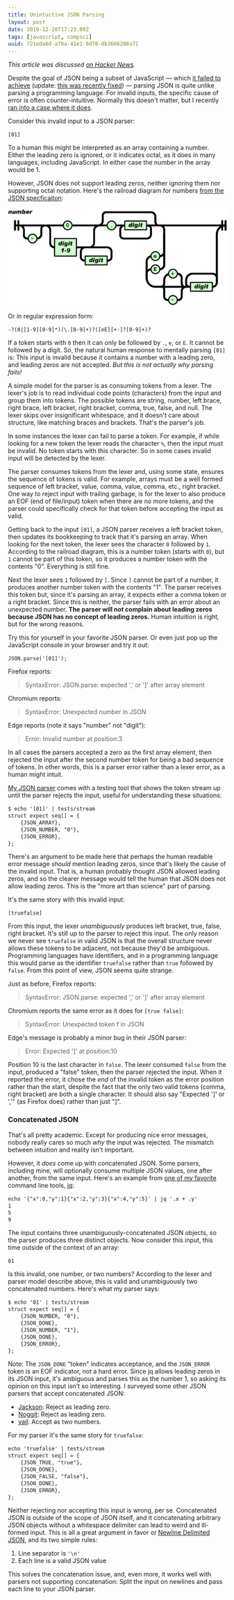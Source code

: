 ```yaml
---
title: Unintuitive JSON Parsing
layout: post
date: 2019-12-28T17:23:09Z
tags: [javascript, compsci]
uuid: 721eda6d-a78a-41e1-9d78-db3666208a71
---
```


*This article was discussed [on Hacker News][hn].*

Despite the goal of JSON being a subset of JavaScript — which [it failed
to achieve][mine] (update: [this was recently fixed][fix]) — parsing
JSON is quite unlike parsing a programming language. For invalid inputs,
the specific cause of error is often counter-intuitive. Normally this
doesn't matter, but I recently [ran into a case where it does][gh].

Consider this invalid input to a JSON parser:

    [01]

To a human this might be interpreted as an array containing a number.
Either the leading zero is ignored, or it indicates octal, as it does in
many languages, including JavaScript. In either case the number in the
array would be 1.

However, JSON does not support leading zeros, neither ignoring them nor
supporting octal notation. Here's the railroad diagram for numbers [from
the JSON specficaiton][spec]:

![](/img/diagram/json-number.png)
<!-- Copyright (C) 2017 Ecma International -->

Or in regular expression form:

    -?(0|[1-9][0-9]*)(\.[0-9]+)?([eE][+-]?[0-9]+)?

If a token starts with `0` then it can only be followed by `.`, `e`,
or `E`. It cannot be followed by a digit. So, the natural human
response to mentally parsing `[01]` is: This input is invalid because
it contains a number with a leading zero, and leading zeros are not
accepted. *But this is not actually why parsing fails!*

A simple model for the parser is as consuming tokens from a lexer. The
lexer's job is to read individual code points (characters) from the
input and group them into tokens. The possible tokens are string,
number, left brace, right brace, left bracket, right bracket, comma,
true, false, and null. The lexer skips over insignificant whitespace,
and it doesn't care about structure, like matching braces and
brackets. That's the parser's job.

In some instances the lexer can fail to parse a token. For example, if
while looking for a new token the lexer reads the character `%`, then
the input must be invalid. No token starts with this character. So in
some cases invalid input will be detected by the lexer.

The parser consumes tokens from the lexer and, using some state, ensures
the sequence of tokens is valid. For example, arrays must be a well
formed sequence of left bracket, value, comma, value, comma, etc., right
bracket. One way to reject input with trailing garbage, is for the lexer
to also produce an EOF (end of file/input) token when there are no more
tokens, and the parser could specifically check for that token before
accepting the input as valid.

Getting back to the input `[01]`, a JSON parser receives a left bracket
token, then updates its bookkeeping to track that it's parsing an array.
When looking for the next token, the lexer sees the character `0`
followed by `1`. According to the railroad diagram, this is a number
token (starts with `0`), but `1` cannot be part of this token, so it
produces a number token with the contents "0". Everything is still fine.

Next the lexer sees `1` followed by `]`. Since `]` cannot be part of a
number, it produces another number token with the contents "1". The
parser receives this token but, since it's parsing an array, it expects
either a comma token or a right bracket. Since this is neither, the
parser fails with an error about an unexpected number. **The parser will
not complain about leading zeros because JSON has no concept of leading
zeros.** Human intuition is right, but for the wrong reasons.

Try this for yourself in your favorite JSON parser. Or even just pop up
the JavaScript console in your browser and try it out:

    JSON.parse('[01]');

Firefox reports:

> SyntaxError: JSON.parse: expected ',' or ']' after array element

Chromium reports:

> SyntaxError: Unexpected number in JSON

Edge reports (note it says "number" not "digit"):

> Error: Invalid number at position:3

In all cases the parsers accepted a zero as the first array element,
then rejected the input after the second number token for being a bad
sequence of tokens. In other words, this is a parser error rather than
a lexer error, as a human might intuit.

[My JSON parser][pdjson] comes with a testing tool that shows the token
stream up until the parser rejects the input, useful for understanding
these situations:

    $ echo '[01]' | tests/stream
    struct expect seq[] = {
        {JSON_ARRAY},
        {JSON_NUMBER, "0"},
        {JSON_ERROR},
    };

There's an argument to be made here that perhaps the human readable
error message *should* mention leading zeros, since that's likely the
cause of the invalid input. That is, a human probably thought JSON
allowed leading zeros, and so the clearer message would tell the human
that JSON does not allow leading zeros. This is the "more art than
science" part of parsing.

It's the same story with this invalid input:

    [truefalse]

From this input, the lexer *unambiguously* produces left bracket,
true, false, right bracket. It's still up to the parser to reject this
input. The only reason we never see `truefalse` in valid JSON is that
the overall structure never allows these tokens to be adjacent, not
because they'd be ambiguous. Programming languages have identifiers,
and in a programming language this would parse as the identifier
`truefalse` rather than `true` followed by `false`. From this point of
view, JSON seems quite strange.

Just as before, Firefox reports:

> SyntaxError: JSON.parse: expected ',' or ']' after array element

Chromium reports the same error as it does for `[true false]`:

> SyntaxError: Unexpected token f in JSON

Edge's message is probably a minor bug in their JSON parser:

> Error: Expected ']' at position:10

Position 10 is the last character in `false`. The lexer consumed `false`
from the input, produced a "false" token, then the parser rejected the
input. When it reported the error, it chose the *end* of the invalid
token as the error position rather than the start, despite the fact that
the only two valid tokens (comma, right bracket) are both a single
character. It should also say "Expected ']' or ','" (as Firefox does)
rather than just "]".

### Concatenated JSON

That's all pretty academic. Except for producing nice error messages,
nobody really cares so much *why* the input was rejected. The mismatch
between intuition and reality isn't important.

However, it *does* come up with concatenated JSON. Some parsers,
including mine, will optionally consume multiple JSON values, one after
another, from the same input. Here's an example from [one of my
favorite][mb] command line tools, [jq][jq]:

    echo '{"x":0,"y":1}{"x":2,"y":3}{"x":4,"y":5}' | jq '.x + .y'
    1
    5
    9

The input contains three unambiguously-concatenated JSON objects, so
the parser produces three distinct objects. Now consider this input,
this time outside of the context of an array:

    01

Is this invalid, one number, or two numbers? According to the lexer and
parser model describe above, this is valid and unambiguously two
concatenated numbers. Here's what my parser says:

    $ echo '01' | tests/stream
    struct expect seq[] = {
        {JSON_NUMBER, "0"},
        {JSON_DONE},
        {JSON_NUMBER, "1"},
        {JSON_DONE},
        {JSON_ERROR},
    };

Note: The `JSON_DONE` "token" indicates acceptance, and the `JSON_ERROR`
token is an EOF indicator, not a hard error. Since jq allows leading
zeros in its JSON input, it's ambiguous and parses this as the number 1,
so asking its opinion on this input isn't so interesting. I surveyed
some other JSON parsers that accept concatenated JSON:

* [Jackson][jackson]: Reject as leading zero.
* [Noggit][noggit]: Reject as leading zero.
* [yajl][yajl]: Accept as two numbers.

For my parser it's the same story for `truefalse`:

    echo 'truefalse' | tests/stream
    struct expect seq[] = {
        {JSON_TRUE, "true"},
        {JSON_DONE},
        {JSON_FALSE, "false"},
        {JSON_DONE},
        {JSON_ERROR},
    };

Neither rejecting nor accepting this input is wrong, per se.
Concatenated JSON is outside of the scope of JSON itself, and it
concatenating arbitrary JSON objects without a whitespace delimiter
can lead to weird and ill-formed input. This is all a great argument
in favor or [Newline Delimited JSON][ndjson], and its two simple
rules:

1. Line separator is `'\n'`
2. Each line is a valid JSON value

This solves the concatenation issue, and, even more, it works well with
parsers not supporting concatenation: Split the input on newlines and
pass each line to your JSON parser.


[fix]: https://github.com/tc39/proposal-json-superset
[gh]: https://github.com/skeeto/pdjson/pull/19/commits/1500ca73f2ed44ed8a6129fd1fa164bd7e326874#diff-eb030bc5ad128fc13160acab7d06f3a0R702
[hn]: https://news.ycombinator.com/item?id=21900715
[jackson]: https://github.com/FasterXML/jackson
[jq]: https://stedolan.github.io/jq/
[mb]: /blog/2016/09/15/
[mine]: http://seriot.ch/parsing_json.php
[ndjson]: http://ndjson.org/
[noggit]: https://github.com/yonik/noggit
[pdjson]: https://github.com/skeeto/pdjson
[spec]: https://www.json.org/json-en.html
[yajl]: https://lloyd.github.io/yajl/
